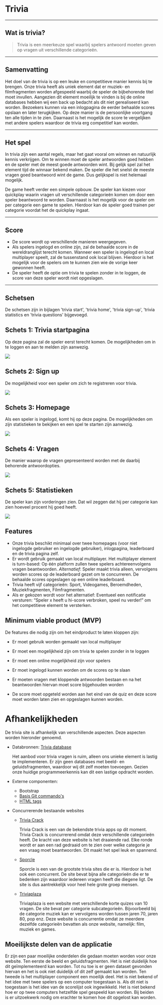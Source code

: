 # Trivia

----
## Wat is trivia?

> Trivia is een meerkeuze spel waarbij spelers antwoord moeten geven op vragen uit verschillende categorieën.

----
## Samenvatting

Het doel van de trivia is op een leuke en competitieve manier kennis bij te brengen. Onze trivia heeft als uniek element dat er muziek- en filmfragmenten worden afgespeeld waarbij de speler de bijbehorende titel moet invullen. Aangezien dit element moeilijk te vinden is bij de online databases hebben wij een back up bedacht als dit niet gerealiseerd kan worden. Bezoekers kunnen via een inlogpagina de eerder behaalde scores opslaan en later terugkijken. Op deze manier is de persoonlijke voortgang ten alle tijden in te zien. Daarnaast is het mogelijk de score te vergelijken met andere spelers waardoor de trivia erg competitief kan worden.

----
## Het spel
In trivia zijn een aantal regels, maar het gaat vooral om winnen en natuurlijk kennis verkrijgen. Om te winnen moet de speler antwoorden goed hebben en de speler met de meest goede antwoorden wint. Bij gelijk spel zal het element tijd de winnaar bekend maken. De speler die het snelst de meeste vragen goed beantwoord wint de game. Dus gelijkspel is niet helemaal mogelijk. 

De game heeft verder een simpele opbouw. De speler kan kiezen voor quickplay waarin vragen uit verschillende categorieën komen om door een speler beantwoord te worden. Daarnaast is het mogelijk voor de speler om per categorie een game te spelen. Hierdoor kan de speler goed trainen per categorie voordat het de quickplay ingaat. 

----
## Score
- De score wordt op verschillende manieren weergegeven. 
- Als spelers ingelogd en online zijn, zal de behaalde score in de wereldranglijst terecht komen. 
Wanneer een speler is ingelogd en local multiplayer speelt, zal de tussenstand ook local blijven. Hierdoor is het mogelijk voor de spelers om te kunnen zien wie de vorige keer gewonnen heeft. 
- De speler heeft de optie om trivia te spelen zonder in te loggen, de score van deze speler wordt niet opgeslagen. 

----
## Schetsen
De schetsen zijn in bijlagen 'trivia start', 'trivia home', 'trivia sign-up', 'trivia statistics en 'trivia questions' bijgevoegd.

## Schets 1: Trivia startpagina
Op deze pagina zal de speler eerst terecht komen. De mogelijkheden om in te loggen en aan te melden zijn aanwezig. 

![](https://github.com/misskoekie/Webik/blob/master/Images/Schermafbeelding%202019-01-11%20om%2011.07.49.png)


## Schets 2: Sign up
De mogelijkheid voor een speler om zich te registreren voor trivia.

![](https://github.com/misskoekie/Webik/blob/master/Images/Schermafbeelding%202019-01-08%20om%2012.28.38.png)


## Schets 3: Homepage
Als een speler is ingelogd, komt hij op deze pagina. De mogelijkheden om zijn statistieken te bekijken en een spel te starten zijn aanwezig.


![](https://github.com/misskoekie/Webik/blob/master/Images/Schermafbeelding%202019-01-11%20om%2011.08.57.png)

## Schets 4: Vragen
De manier waarop de vragen gepresenteerd worden met de daarbij behorende antwoordopties. 


![](https://github.com/misskoekie/Webik/blob/master/Images/Schermafbeelding%202019-01-11%20om%2011.09.10.png)

## Schets 5: Statistieken
De speler kan zijn vorderingen zien. Dat wil zeggen dat hij per categorie kan zien hoeveel procent hij goed heeft.

![](https://github.com/misskoekie/Webik/blob/master/Images/Schermafbeelding%202019-01-11%20om%2011.09.21.png)

## Features
 - Onze trivia beschikt minimaal over twee homepages (voor niet ingelogde gebruiker en ingelogde gebruiker), inlogpagina, leaderboard en de trivia pagina zelf. 
 - Er wordt gebruik gemaakt van local multiplayer. Het multiplayer element is turn-based: Op één platform zullen twee spelers achtereenvolgens vragen beantwoorden. 
  *Alternatief*: Speler maakt trivia alleen, vervolgens worden scores op de leaderboard gezet om te concurreren. De behaalde scores opgeslagen op een online leaderboard. 
 - Trivia heeft vijf categorieën: Sport, Videogames, Beroemdheden, Muziekfragmenten, Filmfragmenten. 
 - Als er gekozen wordt voor het alternatief: Eventueel een notificatie versturen: “Speler x heeft u hi-score verbroken, speel nu verder!” om het competitieve element te versterken.

## Minimum viable product (MVP)
De features die nodig zijn om het eindproduct te laten kloppen zijn:

- Er moet gebruik worden gemaakt van local multiplayer

- Er moet een mogelijkheid zijn om trivia te spelen zonder in te loggen

- Er moet een online mogelijkheid zijn voor spelers

- Er moet ingelogd kunnen worden om de scores op te slaan

- Er moeten vragen met kloppende antwoorden bestaan en na het beantwoorden hiervan moet score bijgehouden worden

- De score moet opgeteld worden aan het eind van de quiz en deze score moet worden laten zien en opgeslagen kunnen worden.

# Afhankelijkheden
De trivia site is afhankelijk van verschillende aspecten. Deze aspecten worden hieronder genoemd.


 - Databronnen: [Trivia database](https://opentdb.com/api_config.php)

   Het aanbod voor trivia vragen is ruim, alleen ons unieke element is lastig te implementeren. Er zijn geen databases met beeld- en geluidsfragmenten, waardoor wij dit zelf moeten toevoegen. Gezien onze huidige programmeerkennis kan dit een lastige opdracht worden.

 - Externe componenten:

     - Bootstrap
     - [Basis Git commando's](https://confluence.atlassian.com/bitbucketserver/basic-git-commands-776639767.html)
     - [HTML tags](https://www.w3schools.com/tags/)


 - Concurrerende bestaande websites


     - [Trivia Crack](http://www.triviacrack.com)

       Trivia Crack is een van de bekendste trivia apps op dit moment. Trivia Crack is concurrerend omdat deze verschillende categorieën heeft. De kracht van deze website is het draaiende rad. Elke ronde wordt er aan een rad gedraaid om te zien over welke categorie je een vraag moet beantwoorden. Dit maakt het spel leuk en spannend. 

     - [Sporcle](https://www.sporcle.com/) 

       Sporcle is een van de grootste trivia sites die er is. Hierdoor is het ook een concurrent. De site bevat bijna alle categorieën die er te bedenken zijn waardoor iedereen vragen heeft die diegene ligt. De site is dus aantrekkelijk voor heel hele grote groep mensen. 

     - [Triviaplaza](https://www.triviaplaza.com/) 

       Triviaplaza is een website met verschillende korte quizes van 10 vragen. De site bevat per categorie subcategorieën. Bijvoorbeeld bij de categorie muziek kan er vervolgens worden tussen jaren 70, jaren 80, pop enz. Deze website is concurrentie omdat ze meerdere dezelfde categorieën bevatten als onze website, namelijk: film, muziek en games. 


## Moeilijkste delen van de applicatie

Er zijn een paar moeilijke onderdelen die gedaan moeten worden voor onze website. Ten eerste de beeld en geluidsfragmenten. Het is niet duidelijk hoe dit geïmplementeerd kan worden. Tot nu toe is er geen dataset gevonden hiervan en het is ook niet duidelijk of dit zelf gemaakt kan worden. Ten tweede is het multiplayer component een moeilijk deel. Het is niet bekend of het idee met twee spelers op een computer toegestaan is. Als dit niet is toegestaan is het idee van de scorelijst ook ingewikkeld. Het is niet bekend hoe er op twee computers hetzelfde spel gespeeld kan worden. Bij beiden is er uitzoekwerk nodig om erachter te komen hoe dit opgelost kan worden. 
